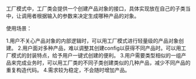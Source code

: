 工厂模式中，工厂类会提供一个创建产品对象的接口，具体实现放在自己的子类当中，让调用者根据输入的参数来决定生成哪种产品的对象。

使用场景：

1.用户不关心产品对象的内部逻辑时，可以用工厂模式进行轻量级的产品对象创建。
2.用户面对多种产品，难以调整其创建config以获得不同产品时。可以用工厂模式的封装特点，给予用户一键式创建的便利。
3.用户需要类型相似的一组产品来完成业务时，可以用工厂类的不同子类创建类似的几种产品，减少不同产品的重复构造代码。
4.需求较为稳定，不会随时增加产品。
